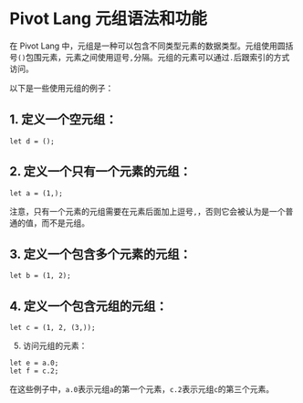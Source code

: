 
# Pivot Lang 元组语法和功能

在 Pivot Lang 中，元组是一种可以包含不同类型元素的数据类型。元组使用圆括号`()`包围元素，元素之间使用逗号`,`分隔。元组的元素可以通过`.`后跟索引的方式访问。

以下是一些使用元组的例子：

## 1. 定义一个空元组：

```pivot
let d = ();
```

## 2. 定义一个只有一个元素的元组：

```pivot
let a = (1,);
```

注意，只有一个元素的元组需要在元素后面加上逗号`,`，否则它会被认为是一个普通的值，而不是元组。

## 3. 定义一个包含多个元素的元组：

```pivot
let b = (1, 2);
```

## 4. 定义一个包含元组的元组：

```pivot
let c = (1, 2, (3,));
```

5. 访问元组的元素：

```pivot
let e = a.0;
let f = c.2;
```

在这些例子中，`a.0`表示元组`a`的第一个元素，`c.2`表示元组`c`的第三个元素。
